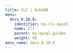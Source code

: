 ```yaml
---
title: CLI | KubeDB
menu:
  docs_0.10.0:
    identifier: my-cli-mysql
    name: Cli
    parent: my-mysql-guides
    weight: 45
menu_name: docs_0.10.0
---
```

